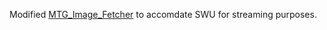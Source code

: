 Modified [MTG_Image_Fetcher](https://github.com/TallPatrick/MTG_Image_Fetcher/tree/master) to accomdate SWU for streaming purposes.